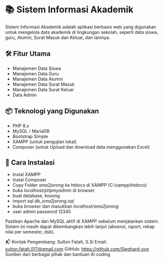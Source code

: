 # 📚 Sistem Informasi Akademik

Sistem Informasi Akademik adalah aplikasi berbasis web yang digunakan untuk mengelola data akademik di lingkungan sekolah, seperti data siswa, guru, Alumni, Surat Masuk dan Keluar, dan lainnya.

## 🛠️ Fitur Utama

- Manajemen Data Siswa
- Manajemen Data Guru
- Manajemen Data Alumni
- Manajemen Data Surat Masuk
- Manajemen Data Surat Keluar
- Data Admin
  
## 📦 Teknologi yang Digunakan

- PHP 8.x
- MySQL / MariaDB
- Bootstrap Simple
- XAMPP (untuk pengujian lokal)
- Composer (untuk Upload dan download data menggunakan Excel)
  
## 🚀 Cara Instalasi

- Instal XAMPP 
- Instal Composer
- Copy Folder _sma2jorong_ ke htdocs di XAMPP (C:\xampp\htdocs)
- buka _localhost/phpmyadmin_ di browser
- buat database, kosong
- import sql _db_sma2jorong.sql_
- buka browser dan masukkan _localhost/sma2jorong_
- user admin password 12345
  
Pastikan Apache dan MySQL aktif di XAMPP sebelum menjalankan sistem.
Sistem ini masih dapat dikembangkan lebih lanjut (absensi, raport, rekap nilai per semester, dsb).

📬 Kontak
Pengembang: Sulton Fatah, S.Si
Email: sulton.fatah.017@gmail.com
GitHub: https://github.com/Sieghard-svg
Sumber dari berbagai pihak dan bantuan AI coding
